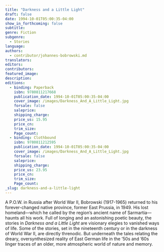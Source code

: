 ```yaml
---
title: "Darkness and a Little Light"
draft: false
date: 1994-10-01T05:00:35-04:00
show_in_forthcoming: false
subtitle:
genre: Fiction
subgenre:
  - Stories
language:
authors:
  - contributor/johannes-bobrowski.md
translators:
editors:
contributors:
featured_image:
description:
editions:
  - binding: Paperback
    isbn: 9780811217668
    publication_date: 1994-10-01T05:00:35-04:00
    cover_image: /images/Darkness_And_A_Little_Light.jpg
    forsale: false
    saleprice:
    shipping_charge:
    price_us: 15.95
    price_cn:
    trim_size:
    Page_count:
  - binding: Clothbound
    isbn: 9780811212595
    publication_date: 1994-10-01T05:00:35-04:00
    cover_image: /images/Darkness_And_A_Little_Light.jpg
    forsale: false
    saleprice:
    shipping_charge:
    price_us: 23.95
    price_cn:
    trim_size:
    Page_count:
_slug: darkness-and-a-little-light
---
```


A P.O.W. in Russia after World War II, Bobrowski (1917-1965) returned to his forever-changed native province, former East Prussia, in 1949. His lost homeland––which he called by the region’s ancient name of Sarmartia––haunts all his work. Full of longing and an astonishing poetic beauty, the stories in _Darkness and a Little Light_ are visionary elegies to vanished ways of life. Some of the stories, set in the nineteenth century or in the darkness of World War II, are directly threnodic. But underneath the tales relating the dreary, oversynthesized reality of East German life in the ’50s and ’60s linger traces of an older, more atmospheric world of nature and memory.

